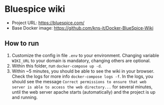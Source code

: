 # Bluespice wiki

- Project URL: https://bluespice.com/
- Base Docker image: https://github.com/kns-it/Docker-BlueSpice-Wiki

## How to run
1. Customize the config in file `.env` to your environment. Changing variable `WIKI_URL` to your domain is mandatory, changing others are optional.
1. Within this folder, run `docker-compose up -d`.
1. Within ~5 minutes, you should be able to see the wiki in your browser. Check the logs for more info `docker-compose logs -f`. In the logs, you should see the message `Correct permissions to ensure that web server is able to access the web directory...` for several minutes, until the web server apache starts (automatically) and the project is up and running.
